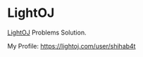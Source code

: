 # LightOJ

[LightOJ](https://lightoj.com) Problems Solution.

My Profile: https://lightoj.com/user/shihab4t

<!-- ## KeyNotes
Algorithms list:
* [ ] [Brian Kernighan's Algorithm](https://sanchit3b.medium.com/brian-kernighans-algorithm-9e0ca5989148) -->

<!-- 
## Recursion

## Co-odinate Geometry
* https://lightoj.com/problem/bishops
